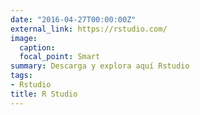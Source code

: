 ```yaml
---
date: "2016-04-27T00:00:00Z"
external_link: https://rstudio.com/
image:
  caption: 
  focal_point: Smart
summary: Descarga y explora aquí Rstudio
tags:
- Rstudio
title: R Studio
---
```

